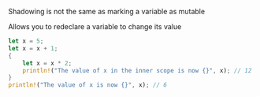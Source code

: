 Shadowing is not the same as marking a variable as mutable

Allows you to redeclare a variable to change its value

```rust
let x = 5;
let x = x + 1;
{
    let x = x * 2;
    println!("The value of x in the inner scope is now {}", x); // 12
}
println!("The value of x is now {}", x); // 6
```

